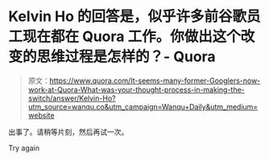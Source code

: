 # Kelvin Ho 的回答是，似乎许多前谷歌员工现在都在 Quora 工作。你做出这个改变的思维过程是怎样的？- Quora

> 原文：<https://www.quora.com/It-seems-many-former-Googlers-now-work-at-Quora-What-was-your-thought-process-in-making-the-switch/answer/Kelvin-Ho?utm_source=wanqu.co&utm_campaign=Wanqu+Daily&utm_medium=website>

出事了。请稍等片刻，然后再试一次。

Try again
